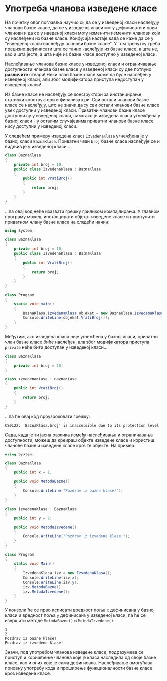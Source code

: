 # Употреба чланова изведене класе

На почетку овог поглавља научио си да се у изведеној класи наслеђују чланови
базне класе, да се у изведеној класи могу дефинисати и нови чланови и да се у
иведеној класи могу изменити изменити чланови који су наслеђени из базне класе.
Конфузија настаје када се каже да се у "изведеној класи наслеђују чланови базне
класе". У том тренутку треба прецизно дефинисати шта се тачно наслеђује из
базне класе, а шта не, као и шта јесте, а шта није из базне класе доступно у
изведеној класи.

Наслеђивање чланова базне класе у изведеној класи и ограничавање доступности
чланова базне класе у изведеној класи су две потпуно **различите** ствари! Неки
члан базне класе може да буде наслеђен у изведеној класи, али због модификатора
приступа недоступан у изведеној класи!

Из базне класе не наслеђују се конструктори за инстанцирање, статички
конструктори и финализатори. Сви остали чланови базне класе се наслеђују, што
не значи да су сви остали чланови базне класе увек доступни у изведеној класи.
Приватни чланови базне класе доступни су у изведеној класи, само ако је
изведена класа угнежђена у базној класи - у осталим случајевима приватни
чланови базне класе нису доступни у изведеној класи.

У следећем примеру изведена класа `IzvedenaKlasa` угнежђена је у базној класи
`BaznaKlasa`. Приватни члан `broj` базне класе наслеђује се и видљив је у
изведеној класи...

```cs
class BaznaKlasa
{
    private int broj = 10;
    public class IzvedenaKlasa : BaznaKlasa
    {
        public int VratiBroj()
        {
            return broj;
        }
    }
}
```

...па овај код неће изазвати грешку приликом компајлирања. У главном програму
можеш инстанцирати објекат изведене класе и приступити приватном члану базне
класе на следећи начин:

```cs
using System;

class BaznaKlasa
{
    private int broj = 10;
    public class IzvedenaKlasa : BaznaKlasa
    {
        public int VratiBroj()
        {
            return broj;
        }
    }
}

class Program
{
    static void Main()
    {
        BaznaKlasa.IzvedenaKlasa objekat = new BaznaKlasa.IzvedenaKlasa();
        Console.WriteLine(objekat.VratiBroj());
    }
}
```

Међутим, ако изведена класа није угнежђена у базној класи, приватни члан базне
класе биће наслеђен, али због модификатора приступа `private` неће бити
доступан у изведеној класи...

```cs
class BaznaKlasa
{
    private int broj = 10;
}

class IzvedenaKlasa : BaznaKlasa
{
    public int VratiBroj()
    {
        return broj;
    }
}
```

...па ће овај кôд проузроковати грешку:

```text
CS0122: 'BaznaKlasa.broj' is inaccessible due to its protection level
```

Сада, када је ти јасна разлика између наслеђивања и ограничавања доступности,
можеш да креираш објекте изведене класе и користиш чланове базне и изведене
класе кроз те објекте. На пример:

```cs
using System;

class BaznaKlasa
{
    public int x = 1;

    public void MetodaBazne()
    {
        Console.WriteLine("Pozdrav iz bazne klase!");
    }
}

class IzvedenaKlasa : BaznaKlasa
{
    public int y = 2;

    public void MetodaIzvedene()
    {
        Console.WriteLine("Pozdrav iz izvedene klase!");
    }
}

class Program
{
    static void Main()
    {
        IzvedenaKlasa izv = new IzvedenaKlasa();
        Console.WriteLine(izv.x);
        Console.WriteLine(izv.y);
        izv.MetodaBazne();
        izv.MetodaIzvedene();
    }
}
```

У конзоли ће се прво исписати вредност поља `x` дефинисана у базној класи и
вредност поља `y` дефинисана у изведеној класи, па ће се извршити методе
`MetodaBazne()` и `MetodaIzvedene()`:

```text
1
2
Pozdrav iz bazne klase!
Pozdrav iz izvedene klase!
```

Значи, под употребом чланова изведене класе, подразумева се приступ и коришћење
чланова које је класа наследила од своје базне класе, као и оних које је сама
дефинисала. Наслеђивање омогућава поновну употребу кода и проширење
функционалности базне класе кроз изведене класе.
